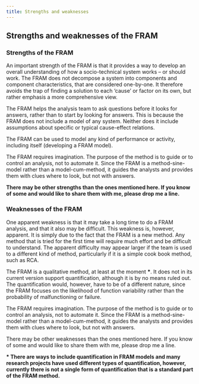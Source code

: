 ```yaml
---
title: Strengths and weaknesses
---
```


## Strengths and weaknesses of the FRAM

### Strengths of the FRAM
An important strength of the FRAM is that it provides a way to develop an overall understanding of how a socio-technical system works – or should work. The FRAM does not decompose a system into components and component characteristics, that are considered one-by-one. It therefore avoids the trap of finding a solution to each ‘cause’ or factor on its own, but rather emphasis a more comprehensive view.

The FRAM helps the analysis team to ask questions before it looks for answers, rather than to start by looking for answers. This is because the FRAM does not include a model of any system. Neither does it include assumptions about specific or typical cause-effect relations.

The FRAM can be used to model any kind of performance or activity, including itself (developing a FRAM model).

The FRAM requires imagination. The purpose of the method is to guide or to control an analysis, not to automate it. Since the FRAM is a method-sine-model rather than a model-cum-method, it guides the analysts and provides them with clues where to look, but not with answers.

**There may be other strengths than the ones mentioned here. If you know of some and would like to share them with me, please drop me a line.**

### Weaknesses of the FRAM
One apparent weakness is that it may take a long time to do a FRAM analysis, and that it also may be difficult. This weakness is, however, apparent. It is simply due to the fact that the FRAM is a new method. Any method that is tried for the first time will require much effort and be difficult to understand. The apparent difficulty may appear larger if the team is used to a different kind of method, particularly if it is a simple cook book method, such as RCA.

The FRAM is a qualitative method, at least at the moment **\***. It does not in its current version support quantification, although it is by no means ruled out. The quantification would, however, have to be of a different nature, since the FRAM focuses on the likelihood of function variability rather than the probability of malfunctioning or failure.

The FRAM requires imagination. The purpose of the method is to guide or to control an analysis, not to automate it. Since the FRAM is a method-sine-model rather than a model-cum-method, it guides the analysts and provides them with clues where to look, but not with answers.

There may be other weaknesses than the ones mentioned here. If you know of some and would like to share them with me, please drop me a line.

**\* There are ways to include quantification in FRAM models and many research projects have used different types of quantification, however, currently there is not a single form of quantification that is a standard part of the FRAM method.**